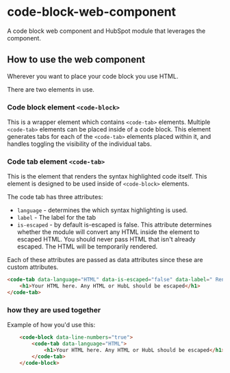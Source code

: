 # code-block-web-component
A code block web component and HubSpot module that leverages the component.

## How to use the web component
Wherever you want to place your code block you use HTML.

There are two elements in use.
### Code block element `<code-block>`

This is a wrapper element which contains `<code-tab>` elements. Multiple `<code-tab>` elements can be placed inside of a code block. This element generates tabs for each of the `<code-tab>` elements placed within it, and handles toggling the visibility of the individual tabs.

### Code tab element `<code-tab>`
This is the element that renders the syntax highlighted code itself. This element is designed to be used inside of `<code-block>` elements.

The code tab has three attributes:
* `language` - determines the which syntax highlighting is used.
* `label` - The label for the tab
* `is-escaped` - by default is-escaped is false. This attribute determines whether the module will convert any HTML inside the element to escaped HTML. You should never pass HTML that isn't already escaped. The HTML will be temporarily rendered.

Each of these attributes are passed as data attributes since these are custom attributes.
``` html
<code-tab data-language="HTML" data-is-escaped="false" data-label=" Rendered HTML">
    <h1>Your HTML here. Any HTML or HubL should be escaped</h1>
</code-tab>
```

### how they are used together
Example of how you'd use this:
``` html
    <code-block data-line-numbers="true">
        <code-tab data-language="HTML">
            <h1>Your HTML here. Any HTML or HubL should be escaped</h1>
        </code-tab>
    </code-block>
```

   
   
